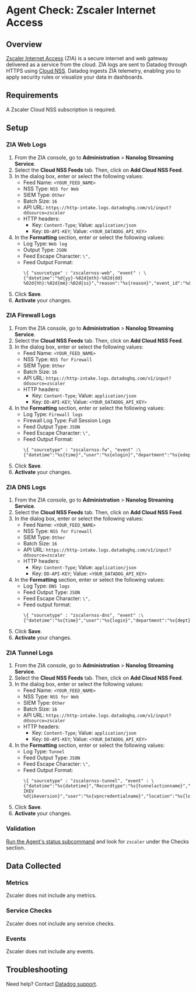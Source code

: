 # Agent Check: Zscaler Internet Access

## Overview

[Zscaler Internet Access][1] (ZIA) is a secure internet and web gateway delivered as a service from the cloud. ZIA logs are sent to Datadog through HTTPS using [Cloud NSS][8]. Datadog ingests ZIA telemetry, enabling you to apply security rules or visualize your data in dashboards.

## Requirements

A Zscaler Cloud NSS subscription is required.

## Setup

### ZIA Web Logs

1. From the ZIA console, go to **Administration** > **Nanolog Streaming Service**.
2. Select the **Cloud NSS Feeds** tab. Then, click on **Add Cloud NSS Feed**.
3. In the dialog box, enter or select the following values:
   * Feed Name: `<YOUR_FEED_NAME>`
   * NSS Type: `NSS for Web`
   * SIEM Type: `Other`
   * Batch Size: `16`
   * API URL: `https://http-intake.logs.datadoghq.com/v1/input?ddsource=zscaler`
   * HTTP headers:
      * Key: `Content-Type`; Value: `application/json`
      * Key: `DD-API-KEY`; Value: `<YOUR_DATADOG_API_KEY>`
4. In the **Formatting** section, enter or select the following values:
   * Log Type: `Web log`
   * Output Type: `JSON`
   * Feed Escape Character: `\",`
   * Feed Output Format:
      ```
      \{ "sourcetype" : "zscalernss-web", "event" : \{"datetime":"%d{yy}-%02d{mth}-%02d{dd} %02d{hh}:%02d{mm}:%02d{ss}","reason":"%s{reason}","event_id":"%d{recordid}","protocol":"%s{proto}","action":"%s{action}","transactionsize":"%d{totalsize}","responsesize":"%d{respsize}","requestsize":"%d{reqsize}","urlcategory":"%s{urlcat}","serverip":"%s{sip}","clienttranstime":"%d{ctime}","requestmethod":"%s{reqmethod}","refererURL":"%s{ereferer}","useragent":"%s{eua}","product":"NSS","location":"%s{elocation}","ClientIP":"%s{cip}","status":"%s{respcode}","user":"%s{elogin}","url":"%s{eurl}","vendor":"Zscaler","hostname":"%s{ehost}","clientpublicIP":"%s{cintip}","threatcategory":"%s{malwarecat}","threatname":"%s{threatname}","filetype":"%s{filetype}","appname":"%s{appname}","pagerisk":"%d{riskscore}","department":"%s{edepartment}","urlsupercategory":"%s{urlsupercat}","appclass":"%s{appclass}","dlpengine":"%s{dlpeng}","urlclass":"%s{urlclass}","threatclass":"%s{malwareclass}","dlpdictionaries":"%s{dlpdict}","fileclass":"%s{fileclass}","bwthrottle":"%s{bwthrottle}","servertranstime":"%d{stime}","contenttype":"%s{contenttype}","unscannabletype":"%s{unscannabletype}","deviceowner":"%s{deviceowner}","devicehostname":"%s{devicehostname}"\}\}
      ```
5. Click **Save**.
6. **Activate** your changes.

### ZIA Firewall Logs

1. From the ZIA console, go to **Administration** > **Nanolog Streaming Service**.
2. Select the **Cloud NSS Feeds** tab. Then, click on **Add Cloud NSS Feed**.
3. In the dialog box, enter or select the following values:
   * Feed Name: `<YOUR_FEED_NAME>`
   * NSS Type: `NSS for Firewall`
   * SIEM Type: `Other`
   * Batch Size: `16`
   * API URL: `https://http-intake.logs.datadoghq.com/v1/input?ddsource=zscaler`
   * HTTP headers:
      * Key: `Content-Type`; Value: `application/json`
      * Key: `DD-API-KEY`; Value: `<YOUR_DATADOG_API_KEY>`
4. In the **Formatting** section, enter or select the following values:
   * Log Type: `Firewall logs`
   * Firewall Log Type: Full Session Logs
   * Feed Output Type: `JSON`
   * Feed Escape Character: `\",`
   * Feed Output Format:
      ```
      \{ "sourcetype" : "zscalernss-fw", "event" :\{"datetime":"%s{time}","user":"%s{elogin}","department":"%s{edepartment}","locationname":"%s{elocation}","cdport":"%d{cdport}","csport":"%d{csport}","sdport":"%d{sdport}","ssport":"%d{ssport}","csip":"%s{csip}","cdip":"%s{cdip}","ssip":"%s{ssip}","sdip":"%s{sdip}","tsip":"%s{tsip}","tunsport":"%d{tsport}","tuntype":"%s{ttype}","action":"%s{action}","dnat":"%s{dnat}","stateful":"%s{stateful}","aggregate":"%s{aggregate}","nwsvc":"%s{nwsvc}","nwapp":"%s{nwapp}","proto":"%s{ipproto}","ipcat":"%s{ipcat}","destcountry":"%s{destcountry}","avgduration":"%d{avgduration}","rulelabel":"%s{erulelabel}","inbytes":"%ld{inbytes}","outbytes":"%ld{outbytes}","duration":"%d{duration}","durationms":"%d{durationms}","numsessions":"%d{numsessions}","ipsrulelabel":"%s{ipsrulelabel}","threatcat":"%s{threatcat}","threatname":"%s{ethreatname}","deviceowner":"%s{deviceowner}","devicehostname":"%s{devicehostname}"\}\}
      ```
5. Click **Save**.
6. **Activate** your changes.

### ZIA DNS Logs

1. From the ZIA console, go to **Administration** > **Nanolog Streaming Service**.
2. Select the **Cloud NSS Feeds** tab. Then, click on **Add Cloud NSS Feed**.
3. In the dialog box, enter or select the following values:
   * Feed Name: `<YOUR_FEED_NAME>`
   * NSS Type: `NSS for Firewall`
   * SIEM Type: `Other`
   * Batch Size: `16`
   * API URL: `https://http-intake.logs.datadoghq.com/v1/input?ddsource=zscaler`
   * HTTP headers:
      * Key: `Content-Type`; Value: `application/json`
      * Key: `DD-API-KEY`; Value: `<YOUR_DATADOG_API_KEY>`
4. In the **Formatting** section, enter or select the following values:
   * Log Type: `DNS logs`
   * Feed Output Type: `JSON`
   * Feed Escape Character: `\",`
   * Feed output format:
      ```
      \{ "sourcetype" : "zscalernss-dns", "event" :\{"datetime":"%s{time}","user":"%s{login}","department":"%s{dept}","location":"%s{location}","reqaction":"%s{reqaction}","resaction":"%s{resaction}","reqrulelabel":"%s{reqrulelabel}","resrulelabel":"%s{resrulelabel}","dns_reqtype":"%s{reqtype}","dns_req":"%s{req}","dns_resp":"%s{res}","srv_dport":"%d{sport}","durationms":"%d{durationms}","clt_sip":"%s{cip}","srv_dip":"%s{sip}","category":"%s{domcat}","odeviceowner":"%s{odeviceowner}","odevicehostname":"%s{odevicehostname}"\}\}
      ```
5. Click **Save**.
6. **Activate** your changes.

### ZIA Tunnel Logs

1. From the ZIA console, go to **Administration** > **Nanolog Streaming Service**.
2. Select the **Cloud NSS Feeds** tab. Then, click on **Add Cloud NSS Feed**.
3. In the dialog box, enter or select the following values:
   * Feed Name: `<YOUR_FEED_NAME>`
   * NSS Type: `NSS for Web`
   * SIEM Type: `Other`
   * Batch Size: `16`
   * API URL: `https://http-intake.logs.datadoghq.com/v1/input?ddsource=zscaler`
   * HTTP headers:
      * Key: `Content-Type`; Value: `application/json`
      * Key: `DD-API-KEY`; Value: `<YOUR_DATADOG_API_KEY>`
4. In the **Formatting** section, enter or select the following values:
   * Log Type: `Tunnel`
   * Feed Output Type: `JSON`
   * Feed Escape Character: `\",`
   * Feed Output Format:
      ```
      \{ "sourcetype" : "zscalernss-tunnel", "event" : \{"datetime":"%s{datetime}","Recordtype":"%s{tunnelactionname}","tunneltype":"IPSEC IKEV %d{ikeversion}","user":"%s{vpncredentialname}","location":"%s{locationname}","sourceip":"%s{sourceip}","destinationip":"%s{destvip}","sourceport":"%d{srcport}","destinationport":"%d{dstport}","lifetime":"%d{lifetime}","ikeversion":"%d{ikeversion}","spi_in":"%lu{spi_in}","spi_out":"%lu{spi_out}","algo":"%s{algo}","authentication":"%s{authentication}","authtype":"%s{authtype}","recordid":"%d{recordid}"\}\}
      ```
5. Click **Save**.
6. **Activate** your changes.

### Validation

[Run the Agent's status subcommand][5] and look for `zscaler` under the Checks section.

## Data Collected

### Metrics

Zscaler does not include any metrics.

### Service Checks

Zscaler does not include any service checks.

### Events

Zscaler does not include any events.

## Troubleshooting

Need help? Contact [Datadog support][7].

[1]: https://www.zscaler.com/products/zscaler-internet-access
[2]: https://docs.datadoghq.com/agent/kubernetes/integrations/
[3]: https://github.com/DataDog/integrations-core/blob/master/zscaler/datadog_checks/zscaler/data/conf.yaml.example
[4]: https://docs.datadoghq.com/agent/guide/agent-commands/#start-stop-and-restart-the-agent
[5]: https://docs.datadoghq.com/agent/guide/agent-commands/#agent-status-and-information
[6]: https://github.com/DataDog/integrations-core/blob/master/zscaler/metadata.csv
[7]: https://docs.datadoghq.com/help/
[8]: https://help.zscaler.com/zia/about-nanolog-streaming-service